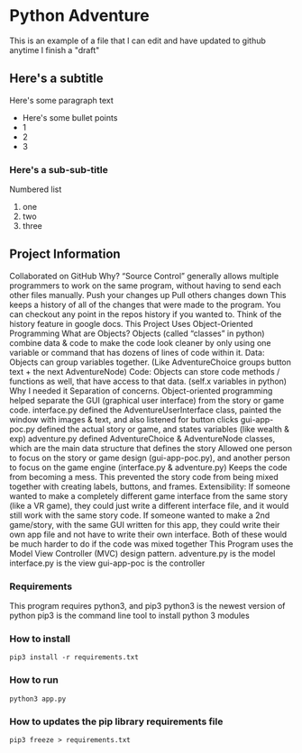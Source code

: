 # Python Adventure

This is an example of a file that I can edit and have updated to github anytime I finish a "draft"

## Here's a subtitle

Here's some paragraph text
- Here's some bullet points
- 1
- 2
- 3

### Here's a sub-sub-title

Numbered list
1. one
2. two
3. three

## Project Information

Collaborated on GitHub
Why?
“Source Control” generally allows multiple programmers to work on the same program, without having to send each other files manually. 
Push your changes up
Pull others changes down
This keeps a history of all of the changes that were made to the program. You can checkout any point in the repos history if you wanted to. Think of the history feature in google docs.
This Project Uses Object-Oriented Programming
What are Objects?
Objects (called “classes” in python) combine data & code to make the code look cleaner by only using one variable or command that has dozens of lines of code within it.
Data: Objects can group variables together. (Like AdventureChoice groups button text + the next AdventureNode)
Code: Objects can store code methods / functions as well, that have access to that data. (self.x variables in python)
Why I needed it
Separation of concerns. Object-oriented programming helped separate the GUI (graphical user interface) from the story or game code.
interface.py defined the AdventureUserInterface class, painted the window with images & text, and also listened for button clicks
gui-app-poc.py defined the actual story or game, and states variables (like wealth & exp) 
adventure.py defined AdventureChoice & AdventureNode classes, which are the main data structure that defines the story
Allowed one person to focus on the story or game design (gui-app-poc.py), and another person to focus on the game engine (interface.py & adventure.py)
Keeps the code from becoming a mess. This prevented the story code from being mixed together with creating labels, buttons, and frames.
Extensibility: 
If someone wanted to make a completely different game interface from the same story (like a VR game), they could just write a different interface file, and it would still work with the same story code.
If someone wanted to make a 2nd game/story, with the same GUI written for this app, they could write their own app file and not have to write their own interface.
Both of these would be much harder to do if the code was mixed together
This Program uses the Model View Controller (MVC) design pattern.
adventure.py is the model
interface.py is the view
gui-app-poc is the controller


### Requirements

This program requires python3, and pip3
python3 is the newest version of python
pip3 is the command line tool to install python 3 modules

### How to install

`pip3 install -r requirements.txt`

### How to run

`python3 app.py`

### How to updates the pip library requirements file

`pip3 freeze > requirements.txt`